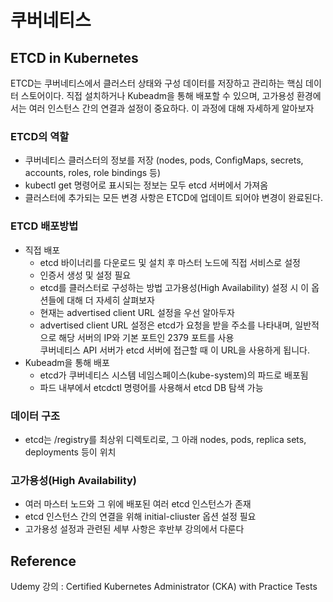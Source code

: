 # 쿠버네티스
## ETCD in Kubernetes
ETCD는 쿠버네티스에서 클러스터 상태와 구성 데이터를 저장하고 관리하는 핵심 데이터 스토어이다. 직접 설치하거나 Kubeadm을 통해 배포할 수 있으며, 고가용성 환경에서는 여러 인스턴스 간의 연결과 설정이 중요하다. 이 과정에 대해 자세하게 알아보자

### ETCD의 역할
- 쿠버네티스 클러스터의 정보를 저장 (nodes, pods, ConfigMaps, secrets, accounts, roles, role bindings 등)
- kubectl get 명령어로 표시되는 정보는 모두 etcd 서버에서 가져옴
- 클러스터에 추가되는 모든 변경 사항은 ETCD에 업데이트 되어야 변경이 완료된다.

### ETCD 배포방법
- 직접 배포
  - etcd 바이너리를 다운로드 및 설치 후 마스터 노드에 직접 서비스로 설정
  - 인증서 생성 및 설정 필요
  - etcd를 클러스터로 구성하는 방법 고가용성(High Availability) 설정 시 이 옵션들에 대해 더 자세히 살펴보자
  - 현재는 advertised client URL 설정을 우선 알아두자
  - advertised client URL 설정은 etcd가 요청을 받을 주소를 나타내며, 일반적으로 해당 서버의 IP와 기본 포트인 2379 포트를 사용  
  쿠버네티스 API 서버가 etcd 서버에 접근할 때 이 URL을 사용하게 됩니다.
- Kubeadm을 통해 배포
  - etcd가 쿠버네티스 시스템 네임스페이스(kube-system)의 파드로 배포됨
  - 파드 내부에서 etcdctl 명령어를 사용해서 etcd DB 탐색 가능

### 데이터 구조
- etcd는 /registry를 최상위 디렉토리로, 그 아래 nodes, pods, replica sets, deployments 등이 위치

### 고가용성(High Availability)
- 여러 마스터 노드와 그 위에 배포된 여러 etcd 인스턴스가 존재
- etcd 인스턴스 간의 연결을 위해 initial-cliuster 옵션 설정 필요
- 고가용성 설정과 관련된 세부 사항은 후반부 강의에서 다룬다
## Reference
Udemy 강의 : Certified Kubernetes Administrator (CKA) with Practice Tests
